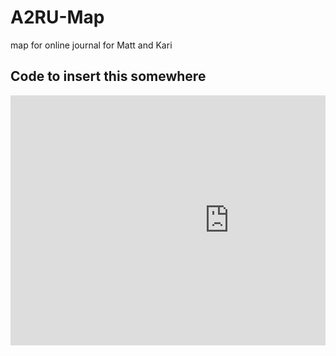 A2RU-Map
========

map for online journal for Matt and Kari

## Code to insert this somewhere ##

<pre><iframe src="http://people.cs.vt.edu/tgm/icat/A2RU-Map/" frameborder="0" width="700" height="400" scrolling="no" style="overflow:hidden;"></iframe></pre>
